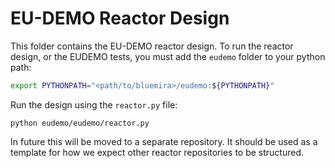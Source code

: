 # EU-DEMO Reactor Design

This folder contains the EU-DEMO reactor design.
To run the reactor design, or the EUDEMO tests,
you must add the `eudemo` folder to your python path:

```bash
export PYTHONPATH="<path/to/bluemira>/eudemo:${PYTHONPATH}"
```

Run the design using the `reactor.py` file:

```console
python eudemo/eudemo/reactor.py
```

In future this will be moved to a separate repository.
It should be used as a template for how we expect
other reactor repositories to be structured.
